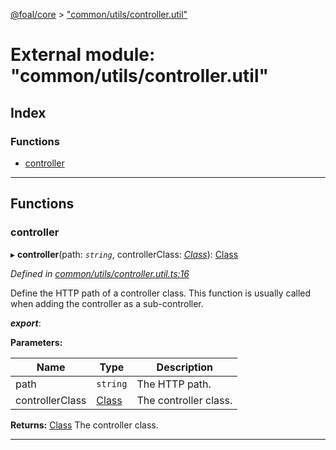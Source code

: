 [@foal/core](../README.md) > ["common/utils/controller.util"](../modules/_common_utils_controller_util_.md)

# External module: "common/utils/controller.util"

## Index

### Functions

* [controller](_common_utils_controller_util_.md#controller)

---

## Functions

<a id="controller"></a>

###  controller

▸ **controller**(path: *`string`*, controllerClass: *[Class](_core_class_interface_.md#class)*): [Class](_core_class_interface_.md#class)

*Defined in [common/utils/controller.util.ts:16](https://github.com/FoalTS/foal/blob/70cc46bd/packages/core/src/common/utils/controller.util.ts#L16)*

Define the HTTP path of a controller class. This function is usually called when adding the controller as a sub-controller.

*__export__*: 

**Parameters:**

| Name | Type | Description |
| ------ | ------ | ------ |
| path | `string` |  The HTTP path. |
| controllerClass | [Class](_core_class_interface_.md#class) |  The controller class. |

**Returns:** [Class](_core_class_interface_.md#class)
The controller class.

___

